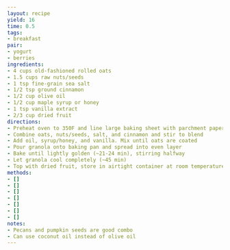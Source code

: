 ```yaml
---
layout: recipe
yield: 16
time: 0.5
tags:
- breakfast
pair:
- yogurt
- berries
ingredients:
- 4 cups old-fashioned rolled oats
- 1.5 cups raw nuts/seeds
- 1 tsp fine-grain sea salt
- 1/2 tsp ground cinnamon
- 1/2 cup olive oil
- 1/2 cup maple syrup or honey
- 1 tsp vanilla extract
- 2/3 cup dried fruit
directions:
- Preheat oven to 350F and line large baking sheet with parchment paper
- Combine oats, nuts/seeds, salt, and cinnamon and stir to blend
- Add oil, syrup/honey, and vanilla. Mix until oats are coated
- Pour granola onto baking pan and spread into even layer
- Bake until lightly golden (~21-24 min), stirring halfway
- Let granola cool completely (~45 min)
- Top with dried fruit, store in airtight container at room temperature for 1-2 weeks
methods:
- []
- []
- []
- []
- []
- []
- []
notes:
- Pecans and pumpkin seeds are good combo
- Can use coconut oil instead of olive oil
---
```

